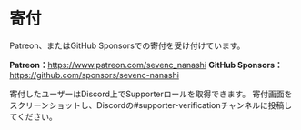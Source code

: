 # 寄付

Patreon、またはGitHub Sponsorsでの寄付を受け付けています。

**Patreon：**<https://www.patreon.com/sevenc_nanashi>
**GitHub Sponsors：**<https://github.com/sponsors/sevenc-nanashi>

寄付したユーザーはDiscord上でSupporterロールを取得できます。
寄付画面をスクリーンショットし、Discordの#supporter-verificationチャンネルに投稿してください。
